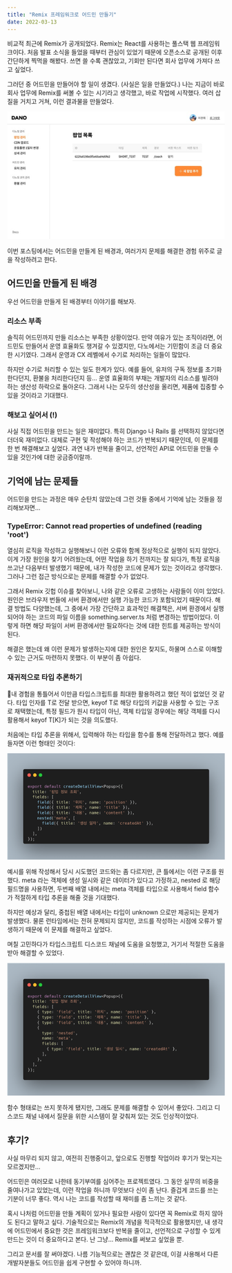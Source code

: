 ```yaml
---
title: "Remix 프레임워크로 어드민 만들기"
date: 2022-03-13
---
```


비교적 최근에 Remix가 공개되었다. Remix는 React를 사용하는 풀스택 웹 프레임워크이다. 처음 발표 소식을 들었을 때부터 관심이 있었기 때문에 오픈소스로 공개된 이후 간단하게 찍먹을 해봤다. 쓰면 쓸 수록 괜찮았고, 기회만 된다면 회사 업무에 가져다 쓰고 싶었다.

그러던 중 어드민을 만들어야 할 일이 생겼다. (사실은 일을 만들었다.) 나는 지금이 바로 회사 업무에 Remix를 써볼 수 있는 시기라고 생각했고, 바로 작업에 시작했다. 여러 삽질을 거치고 거쳐, 이런 결과물을 만들었다.

![](./image1.png)

이번 포스팅에서는 어드민을 만들게 된 배경과, 여러가지 문제를 해결한 경험 위주로 글을 작성하려고 한다.

## 어드민을 만들게 된 배경

우선 어드민을 만들게 된 배경부터 이야기를 해보자.

### 리소스 부족

솔직히 어드민까지 만들 리소스는 부족한 상황이었다. 만약 여유가 있는 조직이라면, 어드민도 만들어서 운영 효율화도 챙겨갈 수 있겠지만, 다노에서는 기민함이 조금 더 중요한 시기였다. 그래서 운영과 CX 레벨에서 수기로 처리하는 일들이 많았다.

하지만 수기로 처리할 수 있는 일도 한계가 있다. 예를 들어, 유저의 구독 정보를 초기화 한다던지, 환불을 처리한다던지 등... 운영 효율화의 부채는 개발자의 리소스를 빌려야 하는 생산성 하락으로 돌아온다. 그래서 나는 모두의 생산성을 올리면, 제품에 집중할 수 있을 것이라고 기대했다.

### 해보고 싶어서 (!)

사실 직접 어드민을 만드는 일은 재미없다. 특히 Django 나 Rails 를 선택하지 않았다면 더더욱 재미없다. 대체로 구현 및 작성해야 하는 코드가 반복되기 때문인데, 이 문제를 한 번 해결해보고 싶었다. 과연 내가 반복을 줄이고, 선언적인 API로 어드민을 만들 수 있을 것인가에 대한 궁금증이랄까.

## 기억에 남는 문제들

어드민을 만드는 과정은 매우 순탄치 않았는데 그런 것들 중에서 기억에 남는 것들을 정리해보자면...

### TypeError: Cannot read properties of undefined (reading 'root')

열심히 로직을 작성하고 실행해보니 이런 오류와 함께 정상적으로 실행이 되지 않았다. 이게 가장 원인을 찾기 어려웠는데, 어떤 작업을 하기 전까지는 잘 되다가, 특정 로직을 쓰고난 다음부터 발생했기 때문에, 내가 작성한 코드에 문제가 있는 것이라고 생각했다. 그러나 그런 접근 방식으로는 문제를 해결할 수가 없었다.

그래서 Remix 깃헙 이슈를 찾아보니, 나와 같은 오류로 고생하는 사람들이 이미 있었다. 원인은 브라우저 번들에 서버 환경에서만 실행 가능한 코드가 포함되었기 때문이다. 해결 방법도 다양했는데, 그 중에서 가장 간단하고 효과적인 해결책은, 서버 환경에서 실행되어야 하는 코드의 파일 이름을 something.server.ts 처럼 변경하는 방법이었다. 이렇게 하면 해당 파일이 서버 환경에서만 필요하다는 것에 대한 힌트를 제공하는 방식이 된다.

해결은 했는데 왜 이런 문제가 발생하는지에 대한 원인은 찾지도, 하물며 스스로 이해할 수 있는 근거도 마련하지 못했다. 이 부분이 좀 아쉽다.

### 재귀적으로 타입 추론하기

내 경험을 통틀어서 이만큼 타입스크립트를 최대한 활용하려고 했던 적이 없었던 것 같다. 타입 인자를 T로 전달 받으면, keyof T로 해당 타입의 키값을 사용할 수 있는 구조로 채택했는데, 특정 필드가 원시 타입이 아닌, 객체 타입일 경우에는 해당 객체를 다시 활용해서 keyof T\[K\]가 되는 것을 의도했다.

처음에는 타입 추론을 위해서, 입력해야 하는 타입을 함수를 통해 전달하려고 했다. 예를 들자면 이런 형태인 것이다:

![](./4b6b3407-1bfd-4da2-8c2c-3cf29e72ff27_carbon_1_.png)

예시를 위해 작성해서 당시 시도했던 코드와는 좀 다르지만, 큰 틀에서는 이런 구조를 원했다. meta 라는 객체에 생성 일시와 같은 데이터가 있다고 가정하고, nested 로 해당 필드명을 사용하면, 두번째 배열 내에서는 meta 객체를 타입으로 사용해서 field 함수가 적절하게 타입 추론을 해줄 것을 기대했다.

하지만 예상과 달리, 중첩된 배열 내에서는 타입이 unknown 으로만 제공되는 문제가 발생했다. 물론 런타임에서는 전혀 문제되지 않지만, 코드를 작성하는 시점에 오류가 발생하기 때문에 이 문제를 해결하고 싶었다.

며칠 고민하다가 타입스크립트 디스코드 채널에 도움을 요청했고, 거기서 적절한 도움을 받아 해결할 수 있었다.

![](./30a28410-6116-42ee-b16e-2b60d0686cd6_carbon_2_.png)

함수 형태로는 쓰지 못하게 됐지만, 그래도 문제를 해결할 수 있어서 좋았다. 그리고 디스코드 채널 내에서 질문을 위한 시스템이 잘 갖춰져 있는 것도 인상적이었다.

## 후기?

사실 마무리 되지 않고, 여전히 진행중이고, 앞으로도 진행할 작업이라 후기가 맞는지는 모르겠지만...

어드민은 여러모로 나한테 동기부여를 심어주는 프로젝트였다. 그 동안 실무의 비중을 줄여나가고 있었는데, 이런 작업을 하니까 무엇보다 신이 좀 난다. 즐겁게 코드를 쓰는 기분이 너무 좋다. 역시 나는 코드를 작성할 때 재미를 좀 느끼는 것 같다.

혹시 나처럼 어드민을 만들 계획이 있거나 필요한 사람이 있다면 꼭 Remix로 하지 않아도 된다고 말하고 싶다. 기술적으로는 Remix의 개념을 적극적으로 활용했지만, 내 생각에 어드민에서 중요한 것은 프레임워크보다 반복을 줄이고, 선언적으로 구성할 수 있게 만드는 것이 더 중요하다고 본다. 난 그냥... Remix를 써보고 싶었을 뿐.

그리고 문서를 잘 써야겠다. 나름 기능적으로는 괜찮은 것 같은데, 이걸 사용해서 다른 개발자분들도 어드민을 쉽게 구현할 수 있어야 하니까.
